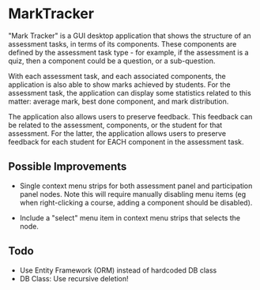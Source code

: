 # MarkTracker

"Mark Tracker" is a GUI desktop application that shows the structure of an assessment tasks, in terms of its components. These components are defined by the assessment task type - for example, if the assessment is a quiz, then a component could be a question, or a sub-question. 

With each assessment task, and each associated components, the application is also able to show marks achieved by students. For the assessment task, the application can display some statistics related to this matter: average mark, best done component, and mark distribution.

The application also allows users to preserve feedback. This feedback can be related to the assessment, components, or the student for that assessment. For the latter, the application allows users to preserve feedback for each student for EACH component in the assessment task.

## Possible Improvements
* Single context menu strips for both assessment panel and participation panel nodes.
Note this will require manually disabling menu items (eg when right-clicking a course, adding a component should be disabled).

* Include a "select" menu item in context menu strips that selects the node.

## Todo
* Use Entity Framework (ORM) instead of hardcoded DB class
* DB Class: Use recursive deletion!
